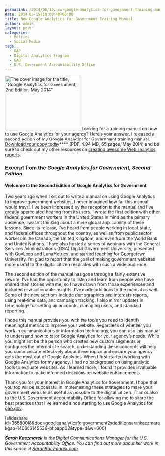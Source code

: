```yaml
---
permalink: /2014/05/15/new-google-analytics-for-government-training-manual/
date: 2014-05-15T10:00:48+00:00
title: New Google Analytics for Government Training Manual
author: admin
layout: post
categories:
  - Metrics
  - Social Media
tags:
  - DAP
  - Digital Analytics Program
  - GAO
  - U.S. Government Accountability Office
---
```


<img class="alignright size-full wp-image-159411" src="https://s3.amazonaws.com/sitesusa/wp-content/uploads/sites/212/2014/05/250-x-176-Google-Analytics-for-Government-2nd-Edition-May-2014.jpg" alt="The cover image for the title, &quot;Google Analytics for Government, 2nd Edition, May 2014&quot;" width="250" height="176" />Looking for a training manual on how to use Google Analytics for your agency? Here&#8217;s your answer. I released a second edition of my Google Analytics for Government training manual. [Download your copy today](https://s3.amazonaws.com/sitesusa/wp-content/uploads/sites/212/2014/05/2ND_EDITION__GOOGLE_ANALYTICS_FOR_GOVERNMENT_TRAINING_MANUAL-4.pdf)**** (PDF, 4.94 MB, 65 pages, May 2014) and be sure to check out my other resources on [creating awesome Web analytics reports](https://www.digitalgov.gov/2014/03/04/creating-awesome-web-analytics-reports-and-presentations/).

### Excerpt from the _Google Analytics for Government, Second Edition_

#### Welcome to the Second Edition of Google Analytics for Government

Two years ago when I set out to write a manual on using Google Analytics to improve government websites, I never imagined how far this manual would travel. I’ve been impressed by the reception to the manual and I’ve greatly appreciated hearing from its users. I wrote the first edition with other federal government workers in the United States in mind as the primary audience. I wasn’t thinking about a more global applicability of these lessons. Since its release, I’ve heard from people working in local, state, and federal offices throughout the country, as well as from public sector workers in the Canada, the United Kingdom, and even from the World Bank and United Nations. I have also hosted a series of webinars with the General Services Administration’s (GSA) Digital Government University, presented with GovLoop and LunaMetrics, and started teaching for Georgetown University. I’m glad to report that the goal of making government websites more useful to the digital citizen resonates with such a wide audience.

The second edition of the manual has gone through a fairly extensive rewrite. I’ve had the opportunity to listen and learn from people who have shared their stories with me, so I have drawn from those experiences and included new actionable insights. I’ve made additions to the manual as well. Some of the new sections include demographics and interests reports, using real-time data, and campaign tracking. I also mirror updates in terminology for setting up accounts, managing users, and standard reporting.

I hope this manual provides you with the tools you need to identify meaningful metrics to improve your website. Regardless of whether you work in communications or information technology, you can use this manual to understand how to tailor Google Analytics for your agency’s needs. While you might not be the person who creates new custom segments or configures the internal site search, understanding these concepts will help you communicate effectively about these topics and ensure your agency gets the most out of Google Analytics. When I first started working with Google Analytics for my agency, I had no background on using analytic tools to evaluate websites. As I learned more, I found it provides invaluable information to make informed decisions on website enhancements.

Thank you for your interest in Google Analytics for Government. I hope that you too will be successful in implementing these strategies to make your government website as useful as possible to the digital citizen. Thanks also to the U.S. Government Accountability Office for allowing me to share the best practices that I’ve learned since starting to use Google Analytics for [gao.gov](http://www.gao.gov/).

[slideshare id=35580018&doc=googleanalyticsforgovernment2ndeditionsarahkaczmarekgao-140606145536-phpapp02&type=d&w=600]

<div class="hdivider">
</div>

_**Sarah Kaczmarek** is the Digital Communications Manager for the U.S. Government Accountability Office. You can find out more about her work in this space at [SarahKaczmarek.com](http://sarahkaczmarek.com/)._